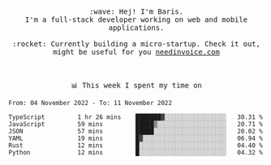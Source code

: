<p align="center">
  <br><br>
  <samp>
    :wave: Hej! I'm Baris.
    <br>I'm a full-stack developer working on web and mobile applications.
       <br><br>:rocket: Currently building a micro-startup. Check it out, might be useful for you <a href="https://needinvoice.com/" target="_blank">needinvoice.com</a>

  </samp>
 <br><br><br>
</p>
<p align=center><samp>📊  This week I spent my time on</samp></p>


<!--START_SECTION:waka-->

```text
From: 04 November 2022 - To: 11 November 2022

TypeScript         1 hr 26 mins    ███████▓░░░░░░░░░░░░░░░░░   30.31 %
JavaScript         59 mins         █████▒░░░░░░░░░░░░░░░░░░░   20.71 %
JSON               57 mins         █████░░░░░░░░░░░░░░░░░░░░   20.02 %
YAML               19 mins         █▓░░░░░░░░░░░░░░░░░░░░░░░   06.94 %
Rust               12 mins         █░░░░░░░░░░░░░░░░░░░░░░░░   04.40 %
Python             12 mins         █░░░░░░░░░░░░░░░░░░░░░░░░   04.32 %
```

<!--END_SECTION:waka-->



